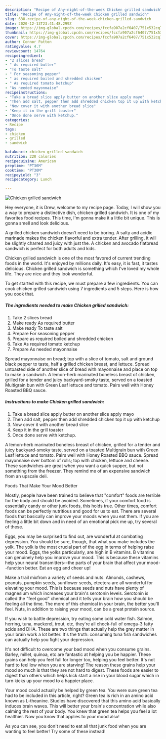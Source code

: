 ```yaml
---
description: "Recipe of Any-night-of-the-week Chicken grilled sandwich"
title: "Recipe of Any-night-of-the-week Chicken grilled sandwich"
slug: 638-recipe-of-any-night-of-the-week-chicken-grilled-sandwich
date: 2020-12-13T23:41:48.299Z
image: https://img-global.cpcdn.com/recipes/fccfa907a2cf6407/751x532cq70/chicken-grilled-sandwich-recipe-main-photo.jpg
thumbnail: https://img-global.cpcdn.com/recipes/fccfa907a2cf6407/751x532cq70/chicken-grilled-sandwich-recipe-main-photo.jpg
cover: https://img-global.cpcdn.com/recipes/fccfa907a2cf6407/751x532cq70/chicken-grilled-sandwich-recipe-main-photo.jpg
author: Connor Patton
ratingvalue: 4.7
reviewcount: 14764
recipeingredient:
- "2 slices bread"
- " As required butter"
- "To taste salt"
- " For seasoning pepper"
- " as required boiled and shredded chicken"
- " As required tomato ketchup"
- "As needed mayonnaise"
recipeinstructions:
- "Take a bread slice apply butter on another slice apply mayo"
- "Then add salt, pepper then add shredded chicken top it up with ketchup"
- "Now cover it with another bread slice"
- "Keep it in the grill toaster"
- "Once done serve with ketchup."
categories:
- Recipe
tags:
- chicken
- grilled
- sandwich

katakunci: chicken grilled sandwich 
nutrition: 220 calories
recipecuisine: American
preptime: "PT36M"
cooktime: "PT30M"
recipeyield: "3"
recipecategory: Lunch

---
```



![Chicken grilled sandwich](https://img-global.cpcdn.com/recipes/fccfa907a2cf6407/751x532cq70/chicken-grilled-sandwich-recipe-main-photo.jpg)

Hey everyone, it is Drew, welcome to my recipe page. Today, I will show you a way to prepare a distinctive dish, chicken grilled sandwich. It is one of my favorites food recipes. This time, I'm gonna make it a little bit unique. This is gonna smell and look delicious.

A grilled chicken sandwich doesn&#39;t need to be boring. A salty and acidic marinade makes the chicken flavorful and extra tender. After grilling, it will be slightly charred and juicy with just the. A chicken and avocado flatbread sandwich is perfect for both adults and kids.

Chicken grilled sandwich is one of the most favored of current trending foods in the world. It's enjoyed by millions daily. It's easy, it is fast, it tastes delicious. Chicken grilled sandwich is something which I've loved my whole life. They are nice and they look wonderful.


To get started with this recipe, we must prepare a few ingredients. You can cook chicken grilled sandwich using 7 ingredients and 5 steps. Here is how you cook that.

<!--inarticleads1-->

##### The ingredients needed to make Chicken grilled sandwich:

1. Take 2 slices bread
1. Make ready  As required butter
1. Make ready To taste salt
1. Prepare  For seasoning pepper
1. Prepare  as required boiled and shredded chicken
1. Take  As required tomato ketchup
1. Prepare As needed mayonnaise


Spread mayonnaise on bread; top with a slice of tomato, salt and ground black pepper to taste, half a grilled chicken breast, and lettuce. Spread untoasted side of another slice of bread with mayonnaise and place on top to make a sandwich. A lemon-herb marinated boneless breast of chicken, grilled for a tender and juicy backyard-smoky taste, served on a toasted Multigrain bun with Green Leaf lettuce and tomato. Pairs well with Honey Roasted BBQ sauce. 

<!--inarticleads2-->

##### Instructions to make Chicken grilled sandwich:

1. Take a bread slice apply butter on another slice apply mayo
1. Then add salt, pepper then add shredded chicken top it up with ketchup
1. Now cover it with another bread slice
1. Keep it in the grill toaster
1. Once done serve with ketchup.


A lemon-herb marinated boneless breast of chicken, grilled for a tender and juicy backyard-smoky taste, served on a toasted Multigrain bun with Green Leaf lettuce and tomato. Pairs well with Honey Roasted BBQ sauce. Spread mayonnaise over bottom of rolls; top with chicken, lettuce and cheese. These sandwiches are great when you want a quick supper, but not something from the freezer. They remind me of an expensive sandwich from an upscale deli. 

Foods That Make Your Mood Better


Mostly, people have been trained to believe that "comfort" foods are terrible for the body and should be avoided. Sometimes, if your comfort food is essentially candy or other junk foods, this holds true. Other times, comfort foods can be perfectly nutritious and good for us to eat. There are several foods that basically can improve your moods when you eat them. If you are feeling a little bit down and in need of an emotional pick me up, try several of these.

Eggs, you may be surprised to find out, are wonderful at combating depression. You should be sure, though, that what you make includes the yolk. The yolk is the most crucial part of the egg in terms of helping raise your mood. Eggs, the yolks particularly, are high in B vitamins. B vitamins can genuinely help you improve your mood. This is because these vitamins help your neural transmitters--the parts of your brain that affect your mood--function better. Eat an egg and cheer up!

Make a trail mixfrom a variety of seeds and nuts. Almonds, cashews, peanuts, pumpkin seeds, sunflower seeds, etcetera are all wonderful for elevating your mood. This is because seeds and nuts have plenty of magnesium which increases your brain's serotonin levels. Serotonin is called the "feel good" chemical and it tells your brain how you should be feeling all the time. The more of this chemical in your brain, the better you'll feel. Nuts, in addition to raising your mood, can be a great protein source.

If you wish to battle depression, try eating some cold water fish. Salmon, herring, tuna, mackerel, trout, etc, they're all chock-full of omega-3 fatty acids and DHA. These are two things that actually help the grey matter in your brain work a lot better. It's the truth: consuming tuna fish sandwiches can actually help you fight your depression. 

It's not difficult to overcome your bad mood when you consume grains. Barley, millet, quinoa, etc are fantastic at helping you be happier. These grains can help you feel full for longer too, helping you feel better. It's not hard to feel low when you are starving! The reason these grains help your mood so much is that they are not hard to digest. These foods are easier to digest than others which helps kick start a rise in your blood sugar which in turn kicks up your mood to a happier place.

Your mood could actually be helped by green tea. You were sure green tea had to be included in this article, right? Green tea is rich in an amino acid known as L-theanine. Studies have discovered that this amino acid basically induces brain waves. This will better your brain's concentration while also calming the rest of your body. You knew that green tea helps you feel a lot healthier. Now you know that applies to your mood also!

As you can see, you don't need to eat all that junk food when you are wanting to feel better! Try some of these instead!

